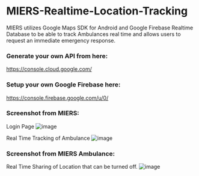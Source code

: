 # MIERS-Realtime-Location-Tracking
MIERS utilizes Google Maps SDK for Android and Google Firebase Realtime Database to be able to track Ambulances real time and allows users to request an immediate emergency response.

### Generate your own API from here:
https://console.cloud.google.com/

### Setup your own Google Firebase here:
https://console.firebase.google.com/u/0/

### Screenshot from MIERS:

Login Page
![image](https://user-images.githubusercontent.com/62060147/212706715-c3613a63-651e-47b8-86a7-bb840406147a.png)

Real Time Tracking of Ambulance
![image](https://user-images.githubusercontent.com/62060147/212706969-7c1e4c65-22af-4716-9570-43914537bce0.png)

### Screenshot from MIERS Ambulance:
Real Time Sharing of Location that can be turned off.
![image](https://user-images.githubusercontent.com/62060147/212706555-fd2349a9-efd2-4139-99c3-50d00b70b698.png)
